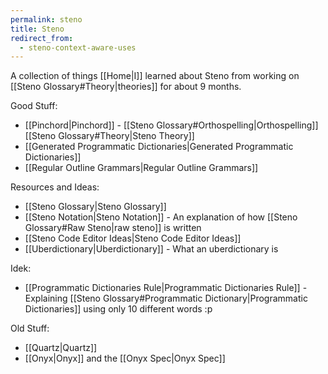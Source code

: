 ```yaml
---
permalink: steno
title: Steno
redirect_from:
  - steno-context-aware-uses
---
```

A collection of things [[Home|I]] learned about Steno from working on [[Steno Glossary#Theory|theories]] for about 9 months.

Good Stuff:
- [[Pinchord|Pinchord]] - [[Steno Glossary#Orthospelling|Orthospelling]] [[Steno Glossary#Theory|Steno Theory]]
- [[Generated Programmatic Dictionaries|Generated Programmatic Dictionaries]]
- [[Regular Outline Grammars|Regular Outline Grammars]]

Resources and Ideas:
- [[Steno Glossary|Steno Glossary]]
- [[Steno Notation|Steno Notation]] - An explanation of how [[Steno Glossary#Raw Steno|raw steno]] is written
- [[Steno Code Editor Ideas|Steno Code Editor Ideas]]
- [[Uberdictionary|Uberdictionary]] - What an uberdictionary is

Idek:
- [[Programmatic Dictionaries Rule|Programmatic Dictionaries Rule]] - Explaining [[Steno Glossary#Programmatic Dictionary|Programmatic Dictionaries]] using only 10 different words :p

Old Stuff:
- [[Quartz|Quartz]]
- [[Onyx|Onyx]] and the [[Onyx Spec|Onyx Spec]]
